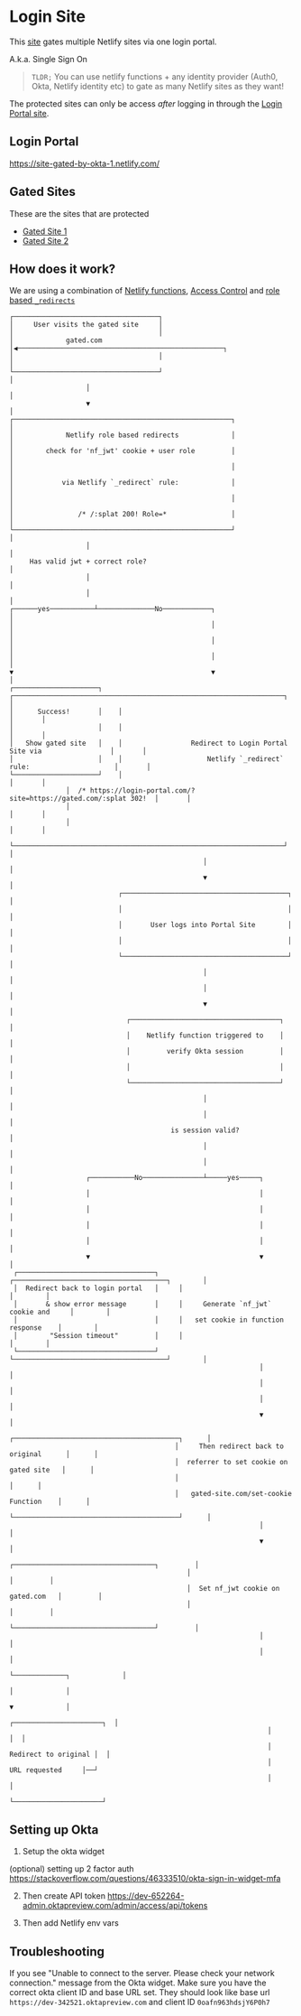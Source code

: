 # Login Site

This [site](https://site-gated-by-okta-1.netlify.com/) gates multiple Netlify sites via one login portal.

A.k.a. Single Sign On

> `TLDR;` You can use netlify functions + any identity provider (Auth0, Okta, Netlify identity etc) to gate as  many Netlify sites as they want!

The protected sites can only be access *after* logging in through the [Login Portal site](https://site-gated-by-okta-1.netlify.com/).

## Login Portal

https://site-gated-by-okta-1.netlify.com/

## Gated Sites

These are the sites that are protected

- [Gated Site 1](https://site-gated-by-okta-1.netlify.com/)
- [Gated Site 2](https://site-gated-by-okta-2.netlify.com/)

## How does it work?

We are using a combination of [Netlify functions](https://www.netlify.com/docs/functions/), [Access Control](https://www.netlify.com/docs/visitor-access-control/#role-based-access-controls-with-jwt-tokens) and [role based `_redirects`](https://www.netlify.com/docs/redirects/#role-based-redirect-rules)

```
┌────────────────────────────────────┐                                                     
│     User visits the gated site     │                                                     
│                                    │                                                     
│             gated.com              │◀───────────────────────────────────────────────────┐
│                                    │                                                    │
└────────────────────────────────────┘                                                    │
                   │                                                                      │
                   ▼                                                                      │
┌──────────────────────────────────────────────────────┐                                           │
│             Netlify role based redirects             │                                           │
│        check for 'nf_jwt' cookie + user role         │                                           │
│                                                      │                                           │
│            via Netlify `_redirect` rule:             │                                           │
│                                                      │                                           │
│                /* /:splat 200! Role=*                │                                           │
└──────────────────────────────────────────────────────┘                                           │
                   │                                                                      │
     Has valid jwt + correct role?                                                        │
                   │                                                                      │
                   │                                                                      │
┌──────yes───────────┴──────────────No────────────┐                                         │
│                                                 │                                         │
│                                                 │                                         │
│                                                 │                                         │
▼                                                 ▼                                         │
┌─────────────────────┐    ┌───────────────────────────────────────────────────────────────────┐       │
│      Success!       │    │                                                                   │       │
│                     │    │                                                                   │       │
│   Show gated site   │    │                 Redirect to Login Portal Site via                 │       │
│                     │    │                     Netlify `_redirect` rule:                     │       │
└─────────────────────┘    │                                                                   │       │
              │  /* https://login-portal.com/?site=https://gated.com/:splat 302!  │       │
              │                                                                   │       │
              │                                                                   │       │
              └───────────────────────────────────────────────────────────────────┘       │
                                                │                                         │
                                                ▼                                         │
                           ┌─────────────────────────────────────────┐                    │
                           │                                         │                    │
                           │       User logs into Portal Site        │                    │
                           │                                         │                    │
                           └─────────────────────────────────────────┘                    │
                                                │                                         │
                                                │                                         │
                                                ▼                                         │
                             ┌─────────────────────────────────────┐                      │
                             │    Netlify function triggered to    │                      │
                             │         verify Okta session         │                      │
                             │                                     │                      │
                             └─────────────────────────────────────┘                      │
                                                │                                         │
                                                │                                         │
                                        is session valid?                                 │
                                                │                                         │
                                                │                                         │
                   ┌───────────No───────────────┴─────yes─────┐                           │
                   │                                          │                           │
                   │                                          │                           │
                   │                                          │                           │
                   │                                          │                           │
                   ▼                                          ▼                           │
 ┌──────────────────────────────────┐     ┌──────────────────────────────────────┐        │
 │  Redirect back to login portal   │     │                                      │        │
 │       & show error message       │     │     Generate `nf_jwt` cookie and     │        │
 │                                  │     │   set cookie in function response    │        │
 │        "Session timeout"         │     │                                      │        │
 └──────────────────────────────────┘     └──────────────────────────────────────┘        │
                                                              │                           │
                                                              │                           │
                                                              │                           │
                                                              ▼                           │
                                         ┌─────────────────────────────────────────┐      │
                                         │     Then redirect back to original      │      │
                                         │  referrer to set cookie on gated site   │      │
                                         │                                         │      │
                                         │   gated-site.com/set-cookie Function    │      │
                                         └─────────────────────────────────────────┘      │
                                                              │                           │
                                                              ▼                           │
                                            ┌───────────────────────────────────┐         │
                                            │                                   │         │
                                            │  Set nf_jwt cookie on gated.com   │         │
                                            │                                   │         │
                                            └───────────────────────────────────┘         │
                                                              │                           │
                                                              │                           │
                                                              └─────────────┐             │
                                                                            │             │
                                                                            ▼             │
                                                                ┌──────────────────────┐  │
                                                                │                      │  │
                                                                │ Redirect to original │  │
                                                                │    URL requested     │──┘
                                                                │                      │   
                                                                └──────────────────────┘   
```

## Setting up Okta

1. Setup the okta widget

  (optional) setting up 2 factor auth https://stackoverflow.com/questions/46333510/okta-sign-in-widget-mfa

2. Then create API token https://dev-652264-admin.oktapreview.com/admin/access/api/tokens

3. Then add Netlify env vars

## Troubleshooting

If you see "Unable to connect to the server. Please check your network connection." message from the Okta widget. Make sure you have the correct okta client ID and base URL set. They should look like base url `https://dev-342521.oktapreview.com` and client ID `0oafn963hdsjY6P0h7`
